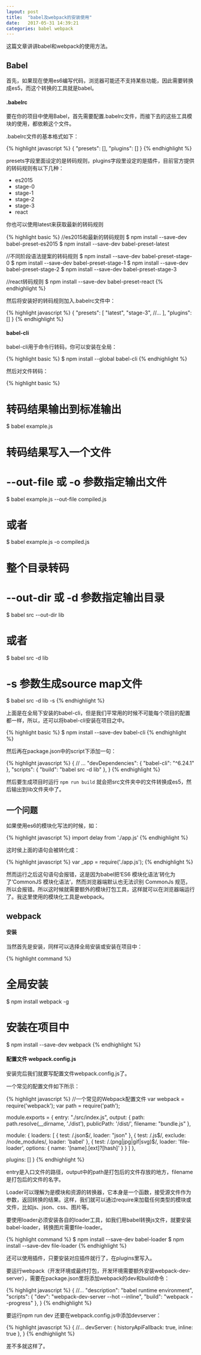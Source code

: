 ```yaml
---
layout: post
title:  "babel及webpack的安装使用"
date:   2017-05-31 14:39:21
categories: babel webpack
---
```

这篇文章讲讲babel和webpack的使用方法。

## Babel

首先，如果现在使用es6编写代码，浏览器可能还不支持某些功能，因此需要转换成es5，而这个转换的工具就是babel。

#### .babelrc

要在你的项目中使用Babel，首先需要配置.babelrc文件，而接下去的这些工具模块的使用，都依赖这个文件。

.babelrc文件的基本格式如下：

{% highlight javascript %}
{
  "presets": [],
  "plugins": []
}
{% endhighlight %}

presets字段里面设定的是转码规则，plugins字段里设定的是插件，目前官方提供的转码规则有以下几种：

* es2015
* stage-0
* stage-1
* stage-2
* stage-3
* react

你也可以使用latest来获取最新的转码规则

{% highlight basic %}
//es2015和最新的转码规则
$ npm install --save-dev babel-preset-es2015
$ npm install --save-dev babel-preset-latest

//不同阶段语法提案的转码规则
$ npm install --save-dev babel-preset-stage-0
$ npm install --save-dev babel-preset-stage-1
$ npm install --save-dev babel-preset-stage-2
$ npm install --save-dev babel-preset-stage-3

//react转码规则
$ npm install --save-dev babel-preset-react
{% endhighlight %}

然后将安装好的转码规则加入.babelrc文件中：

{% highlight javascript %}
{
  "presets": [
    "latest",
    "stage-3",
    //...
  ],
  "plugins": []
}
{% endhighlight %}

#### babel-cli

babel-cli用于命令行转码，你可以安装在全局：

{% highlight basic %}
$ npm install --global babel-cli
{% endhighlight %}

然后对文件转码：

{% highlight basic %}
# 转码结果输出到标准输出
$ babel example.js

# 转码结果写入一个文件
# --out-file 或 -o 参数指定输出文件
$ babel example.js --out-file compiled.js
# 或者
$ babel example.js -o compiled.js

# 整个目录转码
# --out-dir 或 -d 参数指定输出目录
$ babel src --out-dir lib
# 或者
$ babel src -d lib

# -s 参数生成source map文件
$ babel src -d lib -s
{% endhighlight %}

上面是在全局下安装的babel-cli，但是我们平常用的时候不可能每个项目的配置都一样，所以，还可以将babel-cli安装在项目之中。

{% highlight basic %}
$ npm install --save-dev babel-cli
{% endhighlight %}

然后再在package.json中的script下添加一句：

{% highlight javascript %}
{
  // ...
  "devDependencies": {
    "babel-cli": "^6.24.1"
  },
  "scripts": {
    "build": "babel src -d lib"
  },
}
{% endhighlight %}

然后要生成项目时运行 `npm run build` 就会把src文件夹中的文件转换成es5，然后输出到lib文件夹中了。

## 一个问题  
  
如果使用es6的模块化写法的时候，如：

{% highlight javascript %}
import delay from './app.js'
{% endhighlight %}

这时侯上面的语句会被转化成：

{% highlight javascript %}
var _app = require('./app.js');
{% endhighlight %}

然而运行之后这句语句会报错，这是因为babel把‘ES6 模块化语法’转化为了‘CommonJS 模块化语法’，然而浏览器端默认也无法识别 CommonJs 规范，所以会报错。所以这时候就需要额外的模块打包工具，这样就可以在浏览器端运行了。我这里使用的模块化工具是webpack。

## webpack

#### 安装

当然首先是安装，同样可以选择全局安装或安装在项目中：

{% highlight command %}
# 全局安装
$ npm install webpack -g 

# 安装在项目中
$ npm install --save-dev webpack
{% endhighlight %}

#### 配置文件 webpack.config.js

安装完后我们就要写配置文件webpack.config.js了。

一个常见的配置文件如下所示：

{% highlight javascript %}
//一个常见的Webpack配置文件
var webpack = require('webpack');
var path = require('path');

module.exports = {
  entry: "./src/index.js",
  output: {
    path: path.resolve(__dirname, './dist'),
    publicPath: '/dist/',
    filename: "bundle.js"
  },

  module: {
    loaders: [
      {
        test: /\.json$/,
        loader: "json"
      },
      {
        test: /\.js$/,
        exclude: /node_modules/,
        loader: 'babel'
      },
      {
        test: /\.(png|jpg|gif|svg)$/,
        loader: 'file-loader',
        options: {
          name: '[name].[ext]?[hash]'
        }
      }
    ]
  },

  plugins: []
}
{% endhighlight %}

entry是入口文件的路径，output中的path是打包后的文件存放的地方，filename是打包后的文件的名字。

Loader可以理解为是模块和资源的转换器，它本身是一个函数，接受源文件作为参数，返回转换的结果。这样，我们就可以通过require来加载任何类型的模块或文件，比如js、json、css、图片等。

要使用loader必须安装各自的loader工具，如我们用babel转换js文件，就要安装babel-loader，转换图片需要file-loader。

{% highlight command %}
$ npm install --save-dev babel-loader
$ npm install --save-dev file-loader
{% endhighlight %}

还可以使用插件，只要安装对应插件就行了，在plugins里写入。

要运行webpack（开发环境或最终打包，开发环境需要额外安装webpack-dev-server），需要在package.json里将添加webpack的dev和build命令：

{% highlight javascript %}
{
  //...
  "description": "babel runtime environment",
  "scripts": {
    "dev": "webpack-dev-server --hot --inline",
    "build": "webpack --progress"
  },
}
{% endhighlight %}

要运行npm run dev 还要在webpack.config.js中添加devserver：

{% highlight javascript %}
{
  //...
  devServer: {
    historyApiFallback: true,
    inline: true
  },
}
{% endhighlight %}

差不多就这样了。